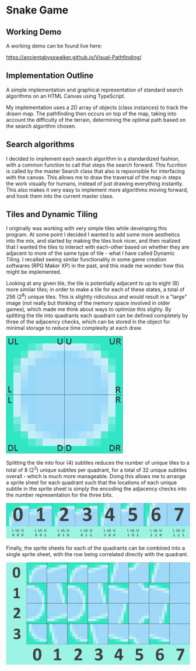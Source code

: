# Snake Game

## Working Demo

A working demo can be found live here:

https://ancientabysswalker.github.io/Visual-Pathfinding/

## Implementation Outline

A simple implementation and graphical representation of standard search algorithms on an HTML Canvas using TypeScript.

My implementation uses a 2D array of objects (class instances) to track the drawn map. The pathfinding then occurs on top of the map, taking into account the difficulty of the terrain, determining the optimal path based on the search algorithm chosen.

## Search algorithms

I decided to implement each search algorithm in a standardized fashion, with a common function to call that steps the search forward. This fucntion is called by the master Search class that also is repsonsible for interfacing with the canvas. This allows me to draw the traversal of the map in steps the work visually for humans, instead of just drawing everything instantly. This also makes it very easy to implement more algorithms moving forward, and hook them into the current master class.

## Tiles and Dynamic Tiling

I originally was working with very simple tiles while developing this program. At some point I decided I wanted to add some more aesthetics into the mix, and started by making the tiles look nicer, and then realized that I wanted the tiles to interact with each-other based on whether they are adjacent to more of the same type of tile - what I have called Dynamic Tiling. I recalled seeing similar functionality in some game creation softwares (RPG Maker XP) in the past, and this made me wonder how this might be implemented.

Looking at any given tile, the tile is potentially adjacent to up to eight (8) more similar tiles; in order to make a tile for each of these states, a total of 256 (2<sup>8</sup>) unique tiles. This is slightly ridiculous and would result in a "large" image (not really but thinking of the memory space involved in older games), which made me think about ways to optimize this slighly. By splitting the tile into quadrants each quadrant can be defined completely by three of the adjacency checks, which can be stored in the object for minimal storage to reduce time complexity at each draw.

![Splitting tile into quadrants](https://raw.githubusercontent.com/AncientAbysswalker/Visual-Pathfinding/master/md/fig1.png)

Splitting the tile into four (4) subtiles reduces the number of unique tiles to a total of 8 (2<sup>3</sup>) unique subtiles per quadrant, for a total of 32 unique subtiles overall - which is much more manageable. Doing this allows me to arrange a sprite sheet for each quadrant such that the locations of each unique subtile in the sprite sheet is simply the encoding the adjacency checks into the number representation for the three bits.

![Encoding tiles by adjacency](https://raw.githubusercontent.com/AncientAbysswalker/Visual-Pathfinding/master/md/fig2.png)

Finally, the sprite sheets for each of the quadrants can be combined into a single sprite sheet, with the row being correlated directly with the quadrant.

![Full spritesheet](https://raw.githubusercontent.com/AncientAbysswalker/Visual-Pathfinding/master/md/fig3.png)
